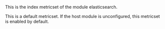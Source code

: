 This is the index metricset of the module elasticsearch.

This is a default metricset. If the host module is unconfigured, this metricset is enabled by default.
